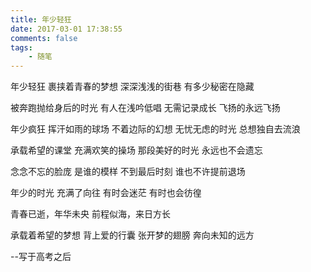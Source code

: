 ```yaml
---
title: 年少轻狂
date: 2017-03-01 17:38:55
comments: false
tags:
	- 随笔
---
```

年少轻狂
裹挟着青春的梦想
深深浅浅的街巷
有多少秘密在隐藏
<!--more-->

被奔跑抛给身后的时光
有人在浅吟低唱
无需记录成长
飞扬的永远飞扬

年少疯狂
挥汗如雨的球场
不着边际的幻想
无忧无虑的时光
总想独自去流浪

承载希望的课堂
充满欢笑的操场
那段美好的时光
永远也不会遗忘

念念不忘的脸庞
是谁的模样
不到最后时刻
谁也不许提前退场

年少的时光
充满了向往
有时会迷茫
有时也会彷徨

青春已逝，年华未央
前程似海，来日方长

承载着希望的梦想
背上爱的行囊
张开梦的翅膀
奔向未知的远方

--写于高考之后

